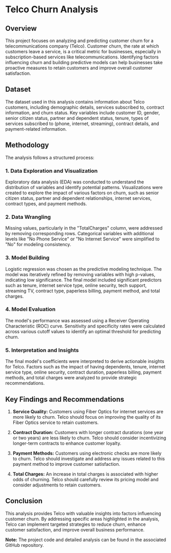 # Telco Churn Analysis

## Overview
This project focuses on analyzing and predicting customer churn for a telecommunications company (Telco). Customer churn, the rate at which customers leave a service, is a critical metric for businesses, especially in subscription-based services like telecommunications. Identifying factors influencing churn and building predictive models can help businesses take proactive measures to retain customers and improve overall customer satisfaction.

## Dataset
The dataset used in this analysis contains information about Telco customers, including demographic details, services subscribed to, contract information, and churn status. Key variables include customer ID, gender, senior citizen status, partner and dependent status, tenure, types of services subscribed to (phone, internet, streaming), contract details, and payment-related information.

## Methodology
The analysis follows a structured process:

### 1. Data Exploration and Visualization
Exploratory data analysis (EDA) was conducted to understand the distribution of variables and identify potential patterns. Visualizations were created to explore the impact of various factors on churn, such as senior citizen status, partner and dependent relationships, internet services, contract types, and payment methods.

### 2. Data Wrangling
Missing values, particularly in the "TotalCharges" column, were addressed by removing corresponding rows. Categorical variables with additional levels like "No Phone Service" or "No Internet Service" were simplified to "No" for modeling consistency.

### 3. Model Building
Logistic regression was chosen as the predictive modeling technique. The model was iteratively refined by removing variables with high p-values, indicating low significance. The final model included significant predictors such as tenure, internet service type, online security, tech support, streaming TV, contract type, paperless billing, payment method, and total charges.

### 4. Model Evaluation
The model's performance was assessed using a Receiver Operating Characteristic (ROC) curve. Sensitivity and specificity rates were calculated across various cutoff values to identify an optimal threshold for predicting churn.

### 5. Interpretation and Insights
The final model's coefficients were interpreted to derive actionable insights for Telco. Factors such as the impact of having dependents, tenure, internet service type, online security, contract duration, paperless billing, payment methods, and total charges were analyzed to provide strategic recommendations.

## Key Findings and Recommendations
1. **Service Quality:** Customers using Fiber Optics for internet services are more likely to churn. Telco should focus on improving the quality of its Fiber Optics service to retain customers.

2. **Contract Duration:** Customers with longer contract durations (one year or two years) are less likely to churn. Telco should consider incentivizing longer-term contracts to enhance customer loyalty.

3. **Payment Methods:** Customers using electronic checks are more likely to churn. Telco should investigate and address any issues related to this payment method to improve customer satisfaction.

4. **Total Charges:** An increase in total charges is associated with higher odds of churning. Telco should carefully review its pricing model and consider adjustments to retain customers.

## Conclusion
This analysis provides Telco with valuable insights into factors influencing customer churn. By addressing specific areas highlighted in the analysis, Telco can implement targeted strategies to reduce churn, enhance customer satisfaction, and improve overall business performance.

**Note:** The project code and detailed analysis can be found in the associated GitHub repository.
